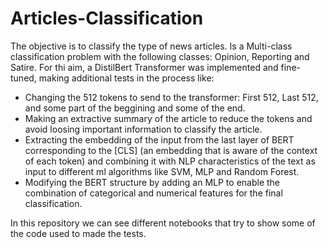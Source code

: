 # Articles-Classification

The objective is to classify the type of news articles. Is a Multi-class classification problem with the following classes: Opinion, Reporting and Satire.
For thi aim, a DistilBert Transformer was implemented and fine-tuned, making additional tests in the process like:
  - Changing the 512 tokens to send to the transformer: First 512, Last 512, and some part of the beggining and some of the end.
  - Making an extractive summary of the article to reduce the tokens and avoid loosing important information to classify the article.
  - Extracting the embedding of the input from the last layer of BERT corresponding to the [CLS] (an embedding that is aware of the context of each token) and combining it with NLP characteristics of the text as input to different ml algorithms like SVM, MLP and Random Forest.
  - Modifying the BERT structure by adding an MLP to enable the combination of categorical and numerical features for the final classification.

In this repository we can see different notebooks that try to show some of the code used to made the tests.
